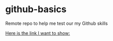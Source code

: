 # github-basics
Remote repo to help me test our my Github skills

[Here is the link I want to show:](http://www.eitcwebdev.com)
